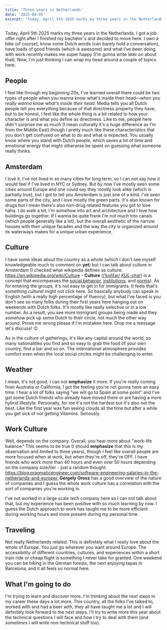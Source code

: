 ```yaml
---
title: 'Three years in Netherlands' 
date: '2025-04-05' 
excerpt: 'Today, April 5th 2025 marks my three years in the Netherlands'
---
```


Today, April 5th 2025 marks my three years in the Netherlands. I got a job offer right after I finished my bachelor's and decided to move here. I own a bike (of course), know some Dutch words (can barely hold a conversation), have loads of good friends (which is awesome) and what I've been doing with work recently makes me super happy (I'm gonna write later on about that). Now, I'm just thinking I can wrap my head around a couple of topics here.

## People

I feel like through my beginning 20s, I've learned overall there could be two types of people when you wanna know what's inside their head—_when you really wanna know what's inside their head_. Media tells you all Dutch people tell you everything because of that directness property they have, but to be honest, I feel like the whole thing is a bit related to how your character is and what you define as directness. Like to me, people here didn't surprise me as much (I mean culturally it's a huge difference as I'm from the Middle East) though I pretty much like these characteristics that you don't get confused on what to do and what is expected. You usually know where you stand with Dutch people, which saves a lot of time and emotional energy that might otherwise be spent on guessing what someone really thinks.

## Amsterdam

I love it. I've not lived in so many cities for long term, so I can not say how it would feel if I've lived in NYC or Sydney. But by now I've mostly seen some cities around Europe and one could say they mostly look alike (which is partially true), but I got to tell you Amsterdam is just one of a kind. I've seen some parts of the city, and I love mostly the green parts. It's also known for drugs but I mean there's also non-drug related features you got to love haha. I do walk a lot, I'm _somehow_ into art and architecture and I love how buildings go together. If I wanna be quite frank I'm not much into canals (which people generally like a lot), but the overall aesthetic of the narrow houses with their unique facades and the way the city is organized around its waterways makes for a unique urban experience.

## Culture

I have some ideas about the country as a whole (which I don't see myself knowledgeable much to comment on **yet**) but I can talk about culture in Amsterdam (I checked what wikipedia defines as culture: https://en.wikipedia.org/wiki/Culture - **Culture** ([/ˈkʌltʃər/](https://en.wikipedia.org/wiki/Help:IPA/English "Help:IPA/English") [_KUL-chər_](https://en.wikipedia.org/wiki/Help:Pronunciation_respelling_key "Help:Pronunciation respelling key")) is a concept that encompasses the [social behavior](https://en.wikipedia.org/wiki/Social_behavior "Social behavior"), [institutions](https://en.wikipedia.org/wiki/Institution "Institution"), and [norms](https://en.wikipedia.org/wiki/Social_norm "Social norm")). As for entering the groups, it's not easy to get in for immigrants. It feels that's something _cultural_ might not click here. So basically anybody can speak in English (with a really high percentage of fluency), but what I've faced is you don't see so many folks during their first years here hanging out on weekends with Dutch folks. It's mostly like really selective or in a low number. As a result, you see more immigrant groups being made and they _somehow_ pick up some Dutch to their circle, not much the other way around. Prove me wrong please if I'm mistaken here. Drop me a message let's discuss! :D

As in the culture of gatherings, it's like any capital around the world, so many nationalities you find and so easy to grab the food of your own country, find a bar and so on. The international atmosphere provides comfort even when the local social circles might be challenging to enter.

## Weather

I mean, it's not good. I can not **emphasize** it more. If you're really coming from Australia or California, I got the feeling you're not gonna have an easy time. I hear a lot of folks saying "we will go to Spain at some point" and I've got some Dutch friends who already have moved there or are having a more hybrid lifestyle. Personally, for me it's not the hardest but it's also not the best. Like the first year was fun seeing clouds all the time but after a while you get sick of not getting Vitamins. Seriously.

## Work Culture

Well, depends on the company. Overall, you hear more about "work-life balance." This seems to be true (I should **emphasize** that this is my observation and limited to three years), though I feel like overall people are more focused when at work, but when they're off, they're OFF. I have friends who work more than 40 hours and even over 50 hours depending on the company size/tier - just a random thought: https://blog.pragmaticengineer.com/software-engineering-salaries-in-the-netherlands-and-europe/, **Gergely Orosz** has a good overview of the nature of companies and I guess the whole work culture has a correlation with the sort of companies you're working in.

I've not worked in a large scale tech company here so I can not talk about that, but my experience has been positive with so much learning by now. I guess the Dutch approach to work has taught me to be more efficient during working hours and more present during my personal time.

## Traveling

Not really Netherlands related. This is definitely what I really love about the whole of Europe. You just go wherever you want around Europe. The accessibility of different countries, cultures, and experiences within a short train ride or cheap flight is something I never take for granted. One weekend you can be hiking in the German forests, the next enjoying tapas in Barcelona, and it all feels so normal here.

## What I'm going to do

I'm trying to learn and discover more. I'm thinking about the next steps in my career these days a lot more. This country, all the folks I've talked to, worked with and had a beer with, they all have taught me a lot and I will definitely look forward to the next steps. I'll try to write more this year about the technical questions I will face and how I try to deal with them (and _sometimes_ I will write non-technical stuff too).
